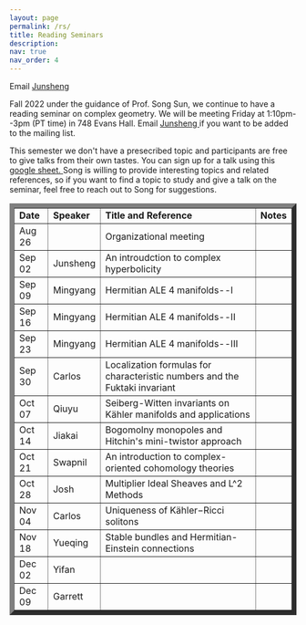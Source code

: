 ```yaml
---
layout: page
permalink: /rs/
title: Reading Seminars
description: 
nav: true
nav_order: 4
---
```


<p>  Email <a href="https://cv.md"> Junsheng </a>
<p>Fall 2022 under the guidance of Prof. Song Sun, we continue to have a reading seminar on complex geometry. We will be meeting Friday at 1:10pm--3pm (PT time) in 748 Evans Hall. Email <a href="mailto:jszhang@berkeley.edu"> Junsheng </a> if you want to be added to the mailing list. </p>

<p>This semester we don't have a presecribed topic and participants are free to give talks from their own tastes. You can sign up for a talk using this <a href="https://docs.google.com/spreadsheets/d/1XxCFOiF1b4nFCLuem0fPt7d5ALxDJKVjxgu0Sw6DPUM/edit?usp=sharing"> google sheet. </a> Song is willing to provide interesting topics and related references, so if you want to find a topic to study and give a talk on the seminar, feel free to reach out to Song for suggestions.</p>

<p> <table cellpadding="4" cellspacing="2" border="8">
  
<td align="left"> <b>Date</b></td>
<td>
<b>Speaker</b>
</td>
<td> 
<b>Title and Reference</b>
</td>
<td>
<b>Notes</b>
</td>
<tr>

  
<td align="left"> Aug 26</td>
<td>
<!--name-->
</td>
<td> 
Organizational meeting
</td>
<td>
<!--notes-->
</td>
<tr>  

<td align="left"> Sep 02</td>
<td>
Junsheng
</td>
<td> 
An introudction to complex hyperbolicity
</td>
<td>
<!--notes-->
</td>
<tr>
  
  
<td align="left"> Sep 09</td>
<td>
  Mingyang
</td>
<td> 
Hermitian ALE 4 manifolds--I
</td>
<td>
<!--notes-->
</td>
<tr>

  
  
  
<td align="left"> Sep 16</td>
<td>
Mingyang
</td>
<td> 
Hermitian ALE 4 manifolds--II
</td>
<td>
<!--notes-->
</td>
<tr>


  
  
<td align="left"> Sep 23</td>
<td>
Mingyang
</td>
<td> 
Hermitian ALE 4 manifolds--III
</td>
<td>
<!--notes-->
</td>
<tr>


  
  
<td align="left"> Sep 30</td>
<td>
Carlos
</td>
<td> 
Localization formulas for characteristic numbers and the Fuktaki invariant
</td>
<td>
<!--notes-->
</td>
<tr>


<td align="left"> Oct 07</td>
<td>
Qiuyu
</td>
<td> 
Seiberg-Witten invariants on Kähler manifolds and applications
</td>
<td>
<!--notes-->
</td>
<tr>


  
  <td align="left"> Oct 14</td>
<td>
Jiakai
</td>
<td> 
Bogomolny monopoles and Hitchin's mini-twistor approach
</td>
<td>
<!--notes-->
</td>
<tr>


<td align="left"> Oct 21</td>
<td>
Swapnil
</td>
<td> 
An introduction to complex-oriented cohomology theories 
</td>
<td>
<!--notes-->
</td>
<tr>


<td align="left"> Oct 28</td>
<td>
Josh
</td>
<td> 
Multiplier Ideal Sheaves and L^2 Methods
</td>
<td>
<!--notes-->
</td>
<tr>
  
  
<td align="left"> Nov 04</td>
<td>
Carlos
</td>
<td> 
Uniqueness of Kähler−Ricci solitons
</td>
<td>
<!--notes-->
</td>
<tr>  
  
  
  

  
  
  
<td align="left"> Nov 18</td>
<td>
Yueqing
</td>
<td> 
Stable bundles and Hermitian-Einstein connections
</td>
<td>
<!--notes-->
</td>
<tr>  
  
  
  
  
    
<td align="left"> Dec 02</td>
<td>
Yifan
</td> 
<td>
<!--title-->
</td>
<td>
<!--notes-->
</td>
<tr>  
  
  
  
    
<td align="left"> Dec 09</td>
<td>
Garrett
</td>
<td> 
<!--title-->
</td>
<td>
<!--notes-->
</td>
<tr>  
